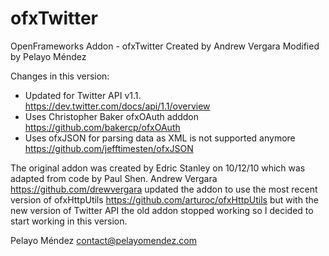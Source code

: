 ofxTwitter
==========

OpenFrameworks Addon - ofxTwitter
Created by Andrew Vergara
Modified by Pelayo Méndez

Changes in this version:

* Updated for Twitter API v1.1. https://dev.twitter.com/docs/api/1.1/overview
* Uses Christopher Baker ofxOAuth adddon https://github.com/bakercp/ofxOAuth 
* Uses ofxJSON for parsing data as XML is not supported anymore https://github.com/jefftimesten/ofxJSON 

The original addon was created by Edric Stanley on 10/12/10 which was adapted from code by Paul Shen.
Andrew Vergara https://github.com/drewvergara updated the addon to use the most recent version of ofxHttpUtils 
https://github.com/arturoc/ofxHttpUtils but with the new version of Twitter API the old addon stopped working 
so I decided to start working in this version.

Pelayo Méndez
contact@pelayomendez.com